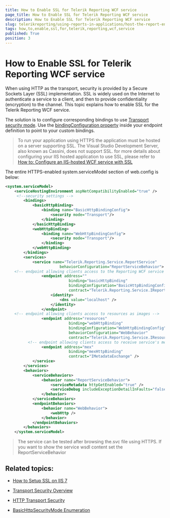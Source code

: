 ```yaml
---
title: How to Enable SSL for Telerik Reporting WCF service
page_title: How to Enable SSL for Telerik Reporting WCF service 
description: How to Enable SSL for Telerik Reporting WCF service
slug: telerikreporting/using-reports-in-applications/host-the-report-engine-remotely/telerik-reporting-wcf-service/how-to-enable-ssl-for-telerik-reporting-wcf-service
tags: how,to,enable,ssl,for,telerik,reporting,wcf,service
published: True
position: 3
---
```


# How to Enable SSL for Telerik Reporting WCF service



When using HTTP as the transport, security is provided by a Secure Sockets Layer (SSL) implementation. SSL is widely used on the Internet to authenticate a service to a client, and then to provide confidentiality (encryption) to the channel. This topic explains how to enable SSL for the Telerik Reporting WCF service.

The solution is to configure corresponding bindings to use  [Transport security mode](http://msdn.microsoft.com/en-us/library/ms729700(v=vs.110).aspx). Use the  [bindingConfiguration property](http://msdn.microsoft.com/en-us/library/system.servicemodel.configuration.serviceendpointelement.bindingconfiguration.aspx)  inside your endpoint definition to point to your custom bindings.       

> To run your application using HTTPS the application must be hosted on a server supporting SSL. The Visual Studio Development Server, also known as Cassini, does not support SSL. for more details about configuring your IIS hosted application to use SSL, please refer to  [How to: Configure an IIS-hosted WCF service with SSL](http://msdn.microsoft.com/en-us/library/hh556232(v=vs.110).aspx) 


The entire HTTPS-enabled system.serviceModel section of web.config is below:       

    
````XML
<system.serviceModel>
    <serviceHostingEnvironment aspNetCompatibilityEnabled="true" />
     <!--security settings -->
        <bindings>
            <basicHttpBinding>
                <binding name="BasicHttpBindingConfig">
                    <security mode="Transport"/>
                </binding>
            </basicHttpBinding>
            <webHttpBinding>
                <binding name="WebHttpBindingConfig">
                    <security mode="Transport"/>
                </binding>
            </webHttpBinding>
        </bindings>
        <services>
            <service name="Telerik.Reporting.Service.ReportService"
                        behaviorConfiguration="ReportServiceBehavior">
    <!-- endpoint allowing clients access to the Reporting WCF service -->
                <endpoint address=""
                            binding="basicHttpBinding"
                            bindingConfiguration="BasicHttpBindingConfig"
                            contract="Telerik.Reporting.Service.IReportService">
                    <identity>
                        <dns value="localhost" />
                    </identity>
                </endpoint>
    <!-- endpoint allowing clients access to resources as images -->
                <endpoint address="resources"
                            binding="webHttpBinding"
                            bindingConfiguration="WebHttpBindingConfig"
                            behaviorConfiguration="WebBehavior"
                            contract="Telerik.Reporting.Service.IResourceService"/>
          <!-- endpoint allowing clients access to receive service's metadata via SOAP messages -->
                <endpoint address="mex"
                            binding="mexHttpBinding"
                            contract="IMetadataExchange" />
            </service>
        </services>
        <behaviors>
            <serviceBehaviors>
                <behavior name="ReportServiceBehavior">
                    <serviceMetadata httpGetEnabled="true" />
                    <serviceDebug includeExceptionDetailInFaults="false" />
                </behavior>
            </serviceBehaviors>
            <endpointBehaviors>
                <behavior name="WebBehavior">
                    <webHttp />
                </behavior>
            </endpointBehaviors>
        </behaviors>
    </system.serviceModel>
````

> The service can be tested after browsing the.svc file using HTTPS. If you want to show the service wsdl content set the ReportServiceBehavior             <serviceMetadata httpsGetEnabled="true" />              


## Related topics:

* [How to Setup SSL on IIS 7](http://learn.iis.net/page.aspx/144/how-to-setup-ssl-on-iis-70/) 

* [Transport Security Overview](http://msdn.microsoft.com/en-us/library/ms729700.aspx) 

* [HTTP Transport Security](http://msdn.microsoft.com/en-us/library/ms734679.aspx) 

* [BasicHttpSecurityMode Enumeration](http://msdn.microsoft.com/en-us/library/system.servicemodel.basichttpsecuritymode.aspx)


